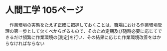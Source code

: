 # 人間工学 105ページ
　作業環境の実態をたえず正確に把握しておくことは、職場における作業環境管理の第一歩として欠くべからざるもので、そのため定期及び随時必要に応じてできるだけ頻繁に作業環境の[測定]を行い、その結果に応じた作業環境改善をはからなければならない
